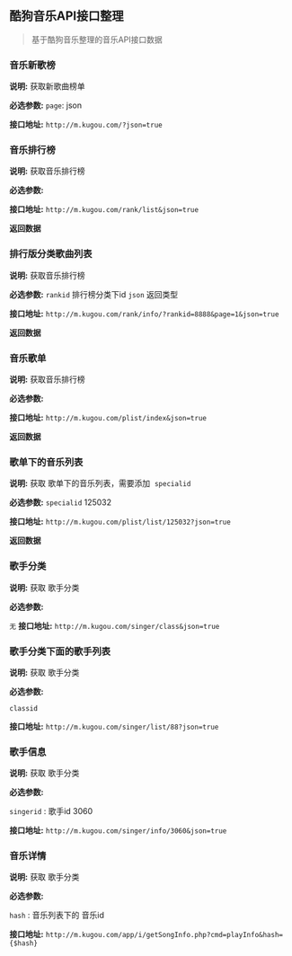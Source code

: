 ## 酷狗音乐API接口整理

>基于酷狗音乐整理的音乐API接口数据

### 音乐新歌榜

__说明:__ 获取新歌曲榜单

__必选参数:__
`page`: json

__接口地址:__ `http://m.kugou.com/?json=true`



###  音乐排行榜

__说明:__ 获取音乐排行榜

__必选参数:__

__接口地址:__ `http://m.kugou.com/rank/list&json=true`

__返回数据__


###  排行版分类歌曲列表

__说明:__ 获取音乐排行榜

__必选参数:__
`rankid` 排行榜分类下id
`json` 返回类型


__接口地址:__ `http://m.kugou.com/rank/info/?rankid=8888&page=1&json=true`

__返回数据__


###  音乐歌单

__说明:__ 获取音乐排行榜

__必选参数:__


__接口地址:__ `http://m.kugou.com/plist/index&json=true`

__返回数据__

###  歌单下的音乐列表

__说明:__ 获取 歌单下的音乐列表，需要添加  `specialid`


__必选参数:__
`specialid` 125032

__接口地址:__ `http://m.kugou.com/plist/list/125032?json=true`

__返回数据__


### 歌手分类

__说明:__ 获取 歌手分类


__必选参数:__

`无`
__接口地址:__ `http://m.kugou.com/singer/class&json=true`


### 歌手分类下面的歌手列表

__说明:__ 获取 歌手分类

__必选参数:__

`classid` 

__接口地址:__ `http://m.kugou.com/singer/list/88?json=true`


### 歌手信息

__说明:__ 获取 歌手分类

__必选参数:__

`singerid` : 歌手id  3060 

__接口地址:__ `http://m.kugou.com/singer/info/3060&json=true`

### 音乐详情

__说明:__ 获取 歌手分类

__必选参数:__

`hash` : 音乐列表下的 音乐id 

__接口地址:__ `http://m.kugou.com/app/i/getSongInfo.php?cmd=playInfo&hash={$hash}`




